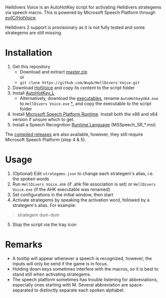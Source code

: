 Helldivers Voice is an AutoHotKey script for activating Helldivers strategems via speech macro. This is powered by Microsoft Speech Platform through [evilC/HotVoice](https://github.com/evilC/HotVoice/).

Helldivers 2 support is provisionary as it is not fully tested and some strategems are still missing.

# Installation
1. Get this repository
    * Download and extract [master.zip](https://github.com/Wupb/HellDivers-Voice/archive/refs/heads/master.zip)  
    or
    * `git clone https://github.com/Wupb/HellDivers-Voice.git`
2. Download [HotVoice](https://github.com/evilC/HotVoice/releases) and copy its content to the script folder
3. Install [AutoHotKey_L](https://www.autohotkey.com/download/)
    * Alternatively, download the [executables](https://www.autohotkey.com/download/ahk.zip), rename `AutoHotkeyU64.exe` to `HellDivers Voice.exe` [†](https://www.autohotkey.com/docs/Program.htm#portability), and copy the executable to the script folder
4. Install [Microsoft Speech Platform Runtime](https://www.microsoft.com/en-us/download/details.aspx?id=27225). Install both the x86 and x64 version if unsure which to get.
5. Install a Speech Recognition [Runtime Language](https://www.microsoft.com/en-us/download/details.aspx?id=27224) (MSSpeech_SR_*.msi)

The [compiled releases](https://github.com/Wupb/HellDivers-Voice/releases) are also available, however, they still require Microsoft Speech Platform (step 4 & 5).

# Usage
1. (Optional) Edit `strategems.json` to change each strategem's alias, i.e. the spoken words
2. Run `HellDivers Voice.ahk` (if .ahk file association is set) or `HellDivers Voice.exe` (if the AHK executable was renamed)
3. Set configurations in the initial window, then start
4. Activate strategems by speaking the activation word, followed by a strategem's alias. For example:
> strategem dum-dum
5. Stop the script via the tray icon

# Remarks
* A tooltip will appear whenever a speech is recognized, however, the inputs will only be send if the game is in focus.
* Holding down keys sometimes interfere with the macros, so it is best to stand still when activating strategems.
* The speech platform sometimes has trouble listening for abbreviations, especially ones starting with M. Several abbreviation are space-separated to distinctly separate each spoken alphabet.
